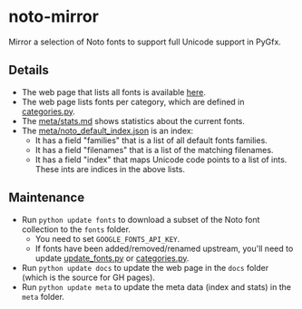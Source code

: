 # noto-mirror

Mirror a selection of Noto fonts to support full Unicode support in PyGfx.


## Details

* The web page that lists all fonts is available [here](https://pygfx.github.io/noto-mirror/).
* The web page lists fonts per category, which are defined in [categories.py](update/categories.py).
* The [meta/stats.md](meta/stats.md) shows statistics about the current fonts.
* The [meta/noto_default_index.json](meta/noto_default_index.json) is an index:
    * It has a field "families" that is a list of all default fonts families.
    * It has a field "filenames" that is a list of the matching filenames.
    * It has a field "index" that maps Unicode code points to a list of ints. These ints are indices in the above lists.


## Maintenance

* Run ``python update fonts`` to download a subset of the Noto font collection to the ``fonts`` folder.
    * You need to set `GOOGLE_FONTS_API_KEY`.
    * If fonts have been added/removed/renamed upstream, you'll need to update [update_fonts.py](update/update_fonts.py) or [categories.py](update/categories.py).
* Run ``python update docs`` to update the web page in the ``docs`` folder (which is the source for GH pages).
* Run ``python update meta`` to update the meta data (index and stats) in the ``meta`` folder.
